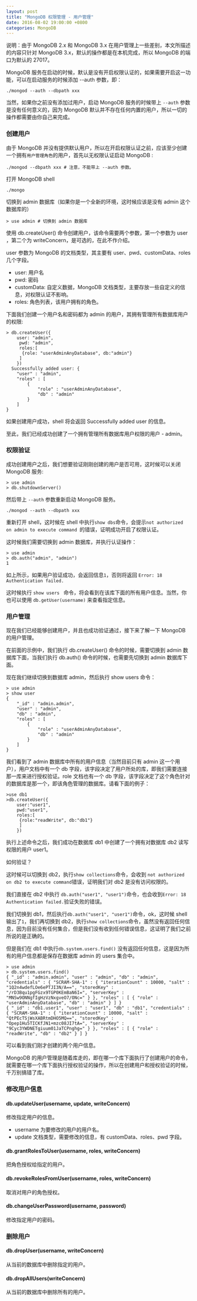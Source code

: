 ```yaml
---
layout: post
title: "MongoDB 权限管理 - 用户管理"
date: 2016-08-02 19:00:00 +0800
categories: MongoDB
---
```


说明：由于 MongoDB 2.x 和 MongoDB 3.x 在用户管理上一些差别，本文所描述的内容只针对 MongoDB 3.x，默认的操作都是在本机完成，所以 MongoDB 的端口为默认的 27017。

MongoDB 服务在启动的时候，默认是没有开启权限认证的，如果需要开启这一功能，可以在启动服务的时候添加 --auth 参数，即：

```
./mongod --auth --dbpath xxx
```

当然，如果你之前没有添加过用户，启动 MongoDB 服务的时候带上 ```--auth``` 参数是没有任何意义的，因为 MongoDB 默认并不存在任何内置的用户，所以一切的操作都需要由你自己来完成。

### 创建用户

由于 MongoDB 并没有提供默认用户，所以在开启权限认证之前，应该至少创建一个拥有```用户管理角色```的用户，首先以无权限认证启动 MongoDB :
 
```
./mongod --dbpath xxx # 注意，不能带上 --auth 参数。
```

打开 MongoDB shell

```
./mongo
```

切换到 admin 数据库（如果你是一个全新的环境，这时候应该是没有 admin 这个数据库的）

```
> use admin # 切换到 admin 数据库
```

使用 db.createUser() 命令创建用户，该命令需要两个参数，第一个参数为 user ，第二个为 writeConcern，是可选的，在此不作介绍。

user 参数为 MongoDB 的文档类型，其主要有 user、pwd、customData、roles 几个字段。

* user: 用户名
* pwd: 密码
* customData: 自定义数据，MongoDB 文档类型，主要存放一些自定义的信息，对权限认证不影响。
* roles: 角色列表，该用户拥有的角色。

下面我们创建一个用户名和密码都为 admin 的用户，其拥有管理所有数据库用户的权限:

```
> db.createUser({
    user: "admin",
	 pwd: "admin", 
	 roles:[
	  {role: "userAdminAnyDatabase", db:"admin"}
	 ]
	})
  Successfully added user: {
	"user" : "admin",
	"roles" : [
		{
			"role" : "userAdminAnyDatabase",
			"db" : "admin"
		}
	]
}
```

如果创建用户成功，shell 将会返回 Successfully added user 的信息。

至此，我们已经成功创建了一个拥有管理所有数据库用户权限的用户 - admin。

### 权限验证

成功创建用户之后，我们想要验证刚刚创建的用户是否可用，这时候可以关闭 MongoDB 服务:

```
> use admin
> db.shutdownServer()
```

然后带上 ```--auth``` 参数重新启动 MongoDB 服务。

```
./mongod --auth --dbpath xxx
```

重新打开 shell，这时候在 shell 中执行```show dbs```命令，会提示```not authorized on admin to execute command ```的错误，证明成功开启了权限认证。

这时候我们需要切换到 admin 数据库，并执行认证操作：

```
> use admin
> db.auth("admin", "admin")
1
```

如上所示，如果用户验证成功，会返回信息```1```，否则将返回 ```Error: 18 Authentication failed.```

这时候执行 ```show users ``` 命令，将会看到在该库下面的所有用户信息。当然，你也可以使用 ```db.getUser(username)``` 来查看指定信息。

### 用户管理

现在我们已经能够创建用户，并且也成功验证通过，接下来了解一下 MongoDB 的用户管理。

在前面的示例中，我们执行 db.createUser() 命令的时候，需要切换到 admin 数据库下面，当我们执行 db.auth() 命令的时候，也需要先切换到 admin 数据库下面。

现在我们继续切换到数据库 admin，然后执行 show users 命令：

```
> use admin
> show user
{
	"_id" : "admin.admin",
	"user" : "admin",
	"db" : "admin",
	"roles" : [
		{
			"role" : "userAdminAnyDatabase",
			"db" : "admin"
		}
	]
}
```

我们看到了 admin 数据库中所有的用户信息（当然目前只有 admin 这一个用户），用户文档中有一个 db 字段，该字段决定了用户所处的库，即我们需要连接那一库来进行授权验证。role 文档也有一个 db 字段，该字段决定了这个角色针对的数据库是那一个，即该角色管理的数据库。请看下面的例子：

```
>use db1
>db.createUser({
    user:"user1", 
    pwd:"user1", 
    roles:[
     {role:"readWrite", db:"db1"}
     ]
    })
```

执行上述命令之后，我们成功在数据库 db1 中创建了一个拥有对数据库 db2 读写权限的用户 user1。

如何验证？

这时候可以切换到 db2，执行```show collections```命令，会收到 ```not authorized on db2 to execute command```错误，证明我们对 db2 是没有访问权限的。

我们直接在 db2 中执行 ```db.auth("user1", "user1")```命令，也会收到```Error: 18 Authentication failed.```验证失败的错误。

我们切换到 db1，然后执行```db.auth("user1", "user1")```命令，ok，这时候 shell 输出了```1```，我们再切换到 db2，执行```show collections```命令，虽然没有返回任何信息，因为目前没有任何集合，但是我们没有收到任何错误信息，这证明了我们之前所说的是正确的。

但是我们在 db1 中执行```db.system.users.find()``` 没有返回任何信息，这是因为所有的用户信息都是保存在数据库 admin 的 users 集合中。

```
> use admin
> db.system.users.find()
{ "_id" : "admin.admin", "user" : "admin", "db" : "admin", "credentials" : { "SCRAM-SHA-1" : { "iterationCount" : 10000, "salt" : "1Q2n4wdefLOe6ePTJI3N/A==", "storedKey" : "/rD3Bqu1pgFGzx9TGP0KEmBaN6I=", "serverKey" : "MNSw9ONNgfIgHzVzNxgveO7/ONc=" } }, "roles" : [ { "role" : "userAdminAnyDatabase", "db" : "admin" } ] }
{ "_id" : "db1.user1", "user" : "user1", "db" : "db1", "credentials" : { "SCRAM-SHA-1" : { "iterationCount" : 10000, "salt" : "QtPEcTSjWsXABRtmDHO5MQ==", "storedKey" : "Opep1Hu5TICKfJN1+mzc08JI7tA=", "serverKey" : "9Cyc3YWDNETgiuum01JaTCPnghg=" } }, "roles" : [ { "role" : "readWrite", "db" : "db2" } ] }
```

可以看到我们刚才创建的两个用户信息。

MongoDB 的用户管理是随着库走的，即在哪一个库下面执行了创建用户的命令，就需要在哪一个库下面执行授权验证的操作，所以在创建用户和授权验证的时候，千万别搞错了库。 

### 修改用户信息

#### db.updateUser(username, update, writeConcern)
修改指定用户的信息。

* username 为要修改的用户的用户名。
* update 文档类型，需要修改的信息，有 customData、roles、pwd 字段。

#### db.grantRolesToUser(username, roles, writeConcern)
把角色授权给指定的用户。

#### db.revokeRolesFromUser(username, roles, writeConcern)
取消对用户的角色授权。

#### db.changeUserPassword(username, password)
修改指定用户的密码。

### 删除用户

#### db.dropUser(username, writeConcern)
从当前的数据库中删除指定的用户。

#### db.dropAllUsers(writeConcern)
从当前的数据库中删除所有的用户。
